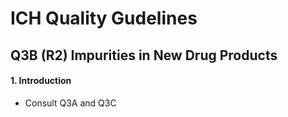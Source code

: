 # ICH Quality Gudelines
## Q3B (R2) Impurities in New Drug Products
#### 1. Introduction
* Consult Q3A and Q3C

